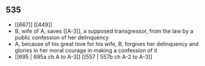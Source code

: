 ## 535
- [[667]] [[449]] 
- B, wife of A, saves [[A-3]], a supposed transgressor, from the law by a public confession of her delinquency
- A, because of his great love for his wife, B, forgives her delinquency and glories in her moral courage in making a confession of it
- [[695 | 695a ch A to A-3]] [[557 | 557b ch A-2 to A-3]] 

